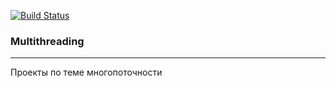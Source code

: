 [![Build Status](https://travis-ci.org/KirillDan/Multithreading.svg?branch=develop)](https://travis-ci.org/KirillDan/Multithreading)

<h3>Multithreading</h3>
<hr/>
Проекты по теме многопоточности
